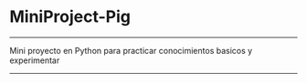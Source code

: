 # MiniProject-Pig

----------------------------------------------------------------------------

Mini proyecto en Python para practicar conocimientos basicos y experimentar

----------------------------------------------------------------------------
